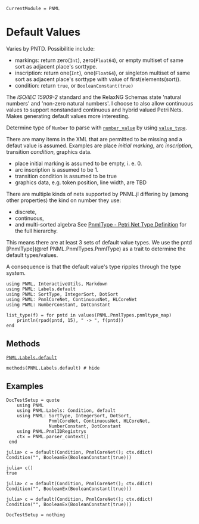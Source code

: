 ```@meta
CurrentModule = PNML
```

# Default Values
Varies by PNTD. Possibilitie include:
  - markings: return zero(`Int`), zero(`Float64`), or empty multiset of same sort as adjacent place's sorttype.
  - inscription: return one(`Int`), one(`Float64`), or singleton multiset of same sort as adjacent place's sorttype with value of first(elements(sort)).
  - condition: return `true`, or `BooleanConstant(true)`

The _ISO/IEC 15909-2_ standard and the RelaxNG Schemas state 'natural numbers' and 'non-zero natural numbers'. I choose to also allow continuous values to support nonstandard continuous and hybrid valued Petri Nets. Makes generating default values more interesting.

Determine type of `Number` to parse with [`number_value`](@ref) by using [`value_type`](@ref).

There are many items in the XML that are permitted to be missing and a defaut value is assumed.
Examples are place _initial marking_, arc _inscription_, transition _condition_, graphics data.

  - place initial marking is assumed to be empty, i. e. 0.
  - arc inscription is assumed to be 1.
  - transition condition is assumed to be true
  - graphics data, e.g. token position, line width, are TBD


There are multiple kinds of nets supported by PNML.jl differing by (among other properties)
the kind on number they use:
  - discrete,
  - continuous,
  - and multi-sorted algebra
See [PnmlType - Petri Net Type Definition](@ref) for the full hierarchy.

This means there are at least 3 sets of default value types.
We use the pntd [PnmlType](@ref PNML.PnmlTypes.PnmlType) as a trait to determine the default types/values.

A consequence is that the default value's type ripples through the type system.

```@setup methods
using PNML, InteractiveUtils, Markdown
using PNML: Labels.default
using PNML: SortType, IntegerSort, DotSort
using PNML: PnmlCoreNet, ContinuousNet, HLCoreNet
using PNML: NumberConstant, DotConstant

list_type(f) = for pntd in values(PNML.PnmlTypes.pnmltype_map)
    println(rpad(pntd, 15), " -> ", f(pntd))
end
```

## Methods

[`PNML.Labels.default`](@ref)

```@example methods
methods(PNML.Labels.default) # hide
```

## Examples
```@meta
DocTestSetup = quote
    using PNML
    using PNML.Labels: Condition, default
    using PNML: SortType, IntegerSort, DotSort,
                PnmlCoreNet, ContinuousNet, HLCoreNet,
                NumberConstant, DotConstant
    using PNML.PnmlIDRegistrys
    ctx = PNML.parser_context()
 end
```

```jldoctest
julia> c = default(Condition, PnmlCoreNet(); ctx.ddict)
Condition("", BooleanEx(BooleanConstant(true)))

julia> c()
true

julia> c = default(Condition, PnmlCoreNet(); ctx.ddict)
Condition("", BooleanEx(BooleanConstant(true)))

julia> c = default(Condition, PnmlCoreNet(); ctx.ddict)
Condition("", BooleanEx(BooleanConstant(true)))
```

```@meta
DocTestSetup = nothing
```
